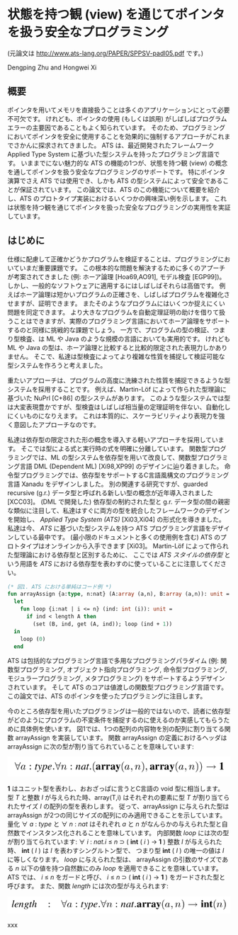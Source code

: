 # 状態を持つ観 (view) を通じてポインタを扱う安全なプログラミング

(元論文は http://www.ats-lang.org/PAPER/SPPSV-padl05.pdf です。)

Dengping Zhu and Hongwei Xi

## 概要

ポインタを用いてメモリを直接扱うことは多くのアプリケーションにとって必要不可欠です。
けれども、ポインタの使用 (もしくは誤用)
がしばしばプログラムエラーの主要因であることもよく知られています。
そのため、プログラミングにおいてポインタを安全に使用することを効果的に強制するアプローチがこれまでさかんに探求されてきました。
ATS は、最近開発されたフレームワーク Applied Type System
に基づいた型システムを持ったプログラミング言語です。
いままでにない魅力的な ATS の機能の1つが、状態を持つ観 (view)
の概念を通してポインタを扱う安全なプログラミングのサポートです。
特にポインタ演算でさえ ATS では使用でき、しかも ATS
の型システムによって安全であることが保証されています。
この論文では、ATS のこの機能について概要を紹介し、ATS
のプロトタイプ実装におけるいくつかの興味深い例を示します。
これは状態を持つ観を通じてポインタを扱った安全なプログラミングの実用性を実証しています。

## はじめに

仕様に配慮して正確かどうかプログラムを検証することは、プログラミングにおいていまだ重要課題です。
この根本的な問題を解決するために多くのアプーチが考案されてきました
(例: ホーア論理 [Hoa69,AO91], モデル検査 [EGP99])。
しかし、一般的なソフトウェアに適用するにはしばしばそれらは高価です。
例えばホーア論理は短かいプログラムの正確さを、しばしばプログラムを複雑化させますが、証明できます。
またそのようなプログラムにはいくつか捉えにくい問題を同定できます。
より大きなプログラムを自動定理証明の助けを借りて扱うことはできますが、実際のプログラミング言語においてホーア論理をサポートするのと同様に挑戦的な課題でしょう。
一方で、プログラムの型の検証、つまり型検査、は ML や Java のような規模の言語においても実用的です。
けれども ML や Java の型は、ホーア論理と比較すると比較的限定された表現力しかありません。
そこで、私達は型検査によってより複雑な性質を捕捉して検証可能な型システムを作ろうと考えました。

重たいアプローチは、プログラムの高度に洗練された性質を捕捉できるような型システムを採用することです。
例えば、Martin-Löf によって作られた型理論に基づいた NuPrl [C+86] の型システムがあります。
このような型システムでは型は大変表現豊かですが、型検査はしばしば相当量の定理証明を伴ない、自動化しにくいものになりえます。
これは本質的に、スケーラビリティより表現力を強く意図したアプローチなのです。

私達は依存型の限定された形の概念を導入する軽いアプローチを採用しています。
そこでは型による式と実行時の式を明確に分離しています。
関数型プログラミングでは、ML の型システムを依存型を用いて改良して、関数型プログラミング言語
DML (Dependent ML) [Xi98,XP99] のデザインに辿り着きました。
命令型プログラミングでは、依存型をサポートするC言語風構文のプログラミング言語 Xanadu
をデザインしました。
別の関連する研究ですが、guarded recursive (g.r.)
データ型と呼ばれる新しい型の概念が近年導入されました [XCC03]。
(DML で開発した) 依存型の制約された型と g.r.
データ型の間の親密な類似に注目して、私達はすぐに両方の型を統合したフレームワークのデザインを開始し、
_Applied Type System (ATS)_ [Xi03,Xi04] の形式化を導きました。
私達は今、 _ATS_ に基づいた型システムを持つ ATS プログラミング言語をデザインしている最中です。
(最小限のドキュメントと多くの使用例を含む) ATS のプロトタイプはオンラインから入手できます [Xi03]。
Martin-Löf によって作られた型理論における依存型と区別するために、
ここでは _ATS スタイルの依存型_ という用語を _ATS_
における依存型を表わすのに使っていることに注意してください。

```ocaml
(* 図1. ATS における単純はコード例 *)
fun arrayAssign {a:type, n:nat} (A:array (a,n), B:array (a,n)): unit =
  let
    fun loop {i:nat | i <= n} (ind: int (i)): unit =
      if ind < length A then
        (set (B, ind, get (A, ind)); loop (ind + 1))
  in
    loop (0)
  end
```

ATS は包括的なプログラミング言語で多用なプログラミングパラダイム
(例: 関数型プログラミング, オブジェクト指向プログラミング, 命令型プログラミング,
モジュラープログラミング, メタプログラミング)
をサポートするようデザインされています。
そして ATS のコアは値渡しの関数型プログラミング言語です。
この論文では、ATS のポインタを使ったプログラミングに注目します。

今のところ依存型を用いたプログラミングは一般的ではないので、読者に依存型がどのようにプログラムの不変条件を捕捉するのに使えるのか実感してもらうために具体例を使います。
図1では、1つの配列の内容物を別の配列に割り当てる関数 arrayAssign を実装しています。
関数 arrayAssign の定義におけるヘッダは arrayAssign
に次の型が割り当てられていることを意味しています:

![](img/exp1.png)

__1__ はユニット型を表わし、おおざっぱに言うとC言語の void 型に相当します。
型 _T_ と整数 _I_ が与えられた時、array(T,i) はそれぞれの要素に型 _T_ が割り当てられたサイズ
_I_ の配列の型を表わします。
従って、arrayAssign に与えられた型は
arrayAssign が2つの同じサイズの配列にのみ適用できることを示しています。
量化 ∀ _a_ : _type_ と ∀ _n_ : _nat_ はそれぞれ _a_ と _n_
がなんらかの与えられた型と自然数でインスタンス化されることを意味しています。
内部関数 _loop_ には次の型が割り当てられています:
∀ _i_ : _nat.i_ ≤ _n_ ⊃ ( __int__ ( _i_ ) → __1__ )
整数 _I_ が与えられた時、
__int__ ( _I_ ) は _I_ を表わすシングルトン型で、
つまり型 __int__ ( _I_ ) の唯一の値は _I_ に等しくなります。
_loop_ に与えられた型は、
arrayAssign の引数のサイズである _n_ 以下の値を持つ自然数にのみ
_loop_ を適用できることを意味しています。
ATS では、
_i_ ≤ _n_ をガードと呼び、
_i_ ≤ _n_ ⊃ ( __int__ ( _i_ ) → __1__ ) をガードされた型と呼びます。
また、関数 _length_ には次の型が与えられます:

![](img/exp2.png)

xxx
